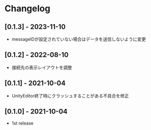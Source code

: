 # Changelog

## [0.1.3] - 2023-11-10

- messageIDが設定されていない場合はデータを送信しないように変更

## [0.1.2] - 2022-08-10

- 接続先の表示レイアウトを調整

## [0.1.1] - 2021-10-04

- UnityEditor終了時にクラッシュすることがある不具合を修正

## [0.1.0] - 2021-10-04

- 1st release
